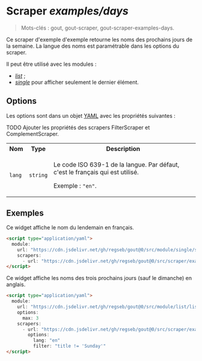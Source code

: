 # Scraper _examples/days_

> Mots-clés : gout, gout-scraper, gout-scraper-examples-days.

Ce scraper d'exemple d'exemple retourne les noms des prochains jours de la
semaine. La langue des noms est paramétrable dans les options du scraper.

Il peut être utilisé avec les modules :

- [_list_](https://github.com/regseb/gout/tree/HEAD/src/module/list#readme) ;
- [_single_](https://github.com/regseb/gout/tree/HEAD/src/module/single#readme)
  pour afficher seulement le dernier élément.

## Options

Les options sont dans un objet
[YAML](https://yaml.org/ "YAML Ain't Markup Language") avec les propriétés
suivantes :

<table>
  <tr>
    <th>Nom</th>
    <th>Type</th>
    <th>Description</th>
  </tr>
  <tr>
    <td><code>lang</code></td>
    <td><code>string</code></td>
    <td>
      <p>
        Le code ISO 639-1 de la langue. Par défaut, c'est le français qui est
        utilisé.
      </p>
      <p>
        Exemple : <code>"en"</code>.
      </p>
    </td>
  </tr>
  <tr>
    TODO Ajouter les propriétés des scrapers FilterScraper et ComplementScraper.
  </tr>
</table>

## Exemples

Ce widget affiche le nom du lendemain en français.

```html
<script type="application/yaml">
  module:
    url: "https://cdn.jsdelivr.net/gh/regseb/gout@0/src/module/single/single.js"
    scrapers:
      - url: "https://cdn.jsdelivr.net/gh/regseb/gout@0/src/scraper/examples/days/days.js"
</script>
```

Ce widget affiche les noms des trois prochains jours (sauf le dimanche) en
anglais.

```html
<script type="application/yaml">
  module:
    url: "https://cdn.jsdelivr.net/gh/regseb/gout@0/src/module/list/list.js"
    options:
      max: 3
    scrapers:
      - url: "https://cdn.jsdelivr.net/gh/regseb/gout@0/src/scraper/examples/days/days.js"
        options:
          lang: "en"
          filter: "title != 'Sunday'"
</script>
```
